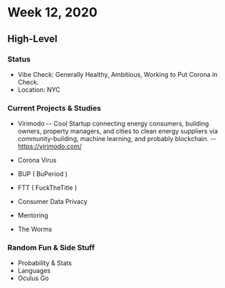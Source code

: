 # Week 12, 2020
## High-Level
### Status
- Vibe Check: Generally Healthy, Ambitious, Working to Put Corona in Check.
- Location: NYC
### Current Projects & Studies
- Virimodo
-- Cool Startup connecting energy consumers, building owners, property managers, and cities to clean energy suppliers via community-building, machine learning, and probably blockchain.
-- https://virimodo.com/

- Corona Virus
- BUP ( BuPeriod )
- FTT ( FuckTheTitle )
- Consumer Data Privacy
- Mentoring
- The Worms
### Random Fun & Side Stuff
- Probability & Stats
- Languages
- Oculus Go
